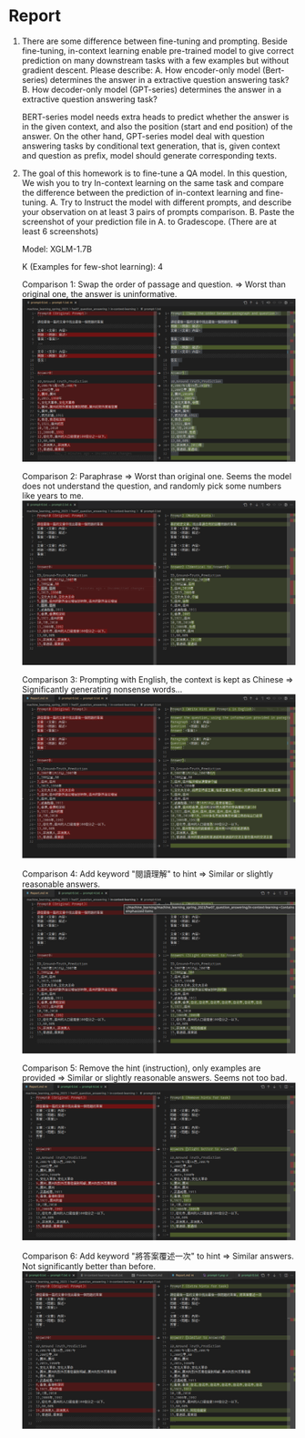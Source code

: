 # Report

1. There are some difference between fine-tuning and prompting. Beside fine-tuning, in-context learning enable pre-trained model to give correct prediction on many downstream tasks with a few examples but without gradient descent. Please describe: A. How encoder-only model (Bert-series) determines the answer in a extractive question answering task? B. How decoder-only model (GPT-series) determines the answer in a extractive question answering task?

   BERT-series model needs extra heads to predict whether the answer is in the given context, and also the position (start and end position) of the answer. On the other hand, GPT-series model deal with question answering tasks by conditional text generation, that is, given context and question as prefix, model should generate corresponding texts.

2. The goal of this homework is to fine-tune a QA model. In this question, We wish you to try In-context learning on the same task and compare the difference between the prediction of in-context learning and fine-tuning. A. Try to Instruct the model with different prompts, and describe your observation on at least 3 pairs of prompts comparison. B. Paste the screenshot of your prediction file in A. to Gradescope. (There are at least 6 screenshots)

   Model: XGLM-1.7B

   K (Examples for few-shot learning): 4

   Comparison 1: Swap the order of passage and question.
      => Worst than original one, the answer is uninformative.
      ![](./prompt-1.png)

   Comparison 2: Paraphrase
      => Worst than original one. Seems the model does not understand the question, and randomly pick some numbers like years to me.
      ![](./prompt-2.png)

   Comparison 3: Prompting with English, the context is kept as Chinese
      => Significantly generating nonsense words...
      ![](./prompt-4.png)

   Comparison 4: Add keyword "閱讀理解" to hint
      => Similar or slightly reasonable answers.
      ![](./prompt-3.png)

   Comparison 5: Remove the hint (instruction), only examples are provided
      => Similar or slightly reasonable answers. Seems not too bad.
      ![](./prompt-5.png)

   Comparison 6: Add keyword "將答案覆述一次​" to hint
      => Similar answers. Not significantly better than before.
      ![](./prompt-6.png)
